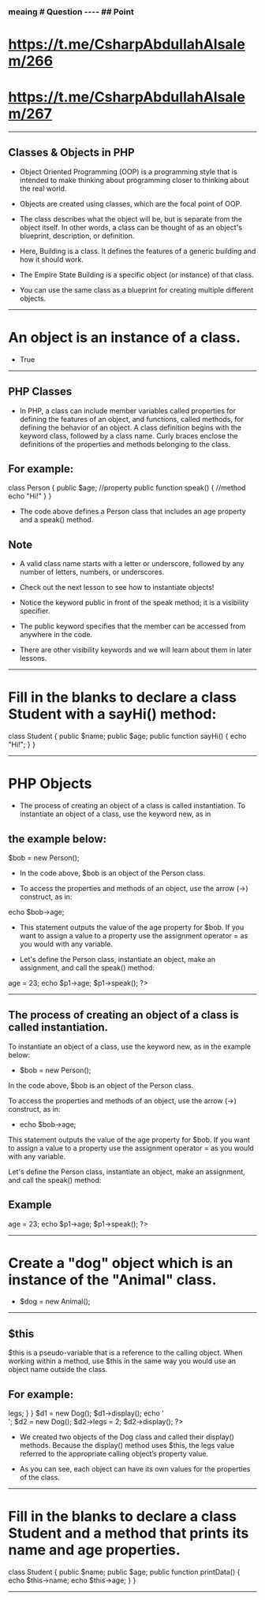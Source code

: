 ### meaing # Question ---- ## Point
# https://t.me/CsharpAbdullahAlsalem/266
# https://t.me/CsharpAbdullahAlsalem/267
---------------------------------------------------------

## Classes & Objects in PHP

- Object Oriented Programming (OOP) is a programming style that is intended to make thinking about programming closer to thinking about the real world.
- Objects are created using classes, which are the focal point of OOP.
- The class describes what the object will be, but is separate from the object itself. In other words, a class can be thought of as an object's blueprint, description, or definition.

- Here, Building is a class. It defines the features of a generic building and how it should work.

- The Empire State Building is a specific object (or instance) of that class.

- You can use the same class as a blueprint for creating multiple different objects.

---------------------------------------------------------

# An object is an instance of a class.
- True

---------------------------------------------------------

## PHP Classes

- In PHP, a class can include member variables called properties for defining the features of an object, and functions, called methods, for defining the behavior of an object. A class definition begins with the keyword class, followed by a class name. Curly braces enclose the definitions of the properties and methods belonging to the class.

## For example:

class Person {
  public $age; //property
  public function speak() { //method
    echo "Hi!"
  }
}

- The code above defines a Person class that includes an age property and a speak() method.

## Note
- A valid class name starts with a letter or underscore, followed by any number of letters, numbers, or underscores.
- Check out the next lesson to see how to instantiate objects!


- Notice the keyword public in front of the speak method; it is a visibility specifier.

- The public keyword specifies that the member can be accessed from anywhere in the code.

- There are other visibility keywords and we will learn about them in later lessons.

---------------------------------------------------------
# Fill in the blanks to declare a class Student with a sayHi() method:

class Student {
  public $name;
  public $age;
  public function sayHi() { echo "Hi!"; }
}

---------------------------------------------------------
# PHP Objects

- The process of creating an object of a class is called instantiation.
To instantiate an object of a class, use the keyword new, as in 
## the example below:

$bob = new Person();

- In the code above, $bob is an object of the Person class.

- To access the properties and methods of an object, use the arrow (->) construct, as in:

echo $bob->age;

- This statement outputs the value of the age property for $bob. If you want to assign a value to a property use the assignment operator = as you would with any variable.


- Let's define the Person class, instantiate an object, make an assignment, and call the speak() method:

<?php
class Person {
    public $age;
    function speak() {
        echo "Hi!";
    }
}
$p1 = new Person(); 
$p1->age = 23;
echo $p1->age; 
$p1->speak();
?>

---------------------------------------------------------
## The process of creating an object of a class is called instantiation.
To instantiate an object of a class, use the keyword new, as in the example below:

- $bob = new Person();

In the code above, $bob is an object of the Person class.

To access the properties and methods of an object, use the arrow (->) construct, as in:

- echo $bob->age;

This statement outputs the value of the age property for $bob. If you want to assign a value to a property use the assignment operator = as you would with any variable.

Let's define the Person class, instantiate an object, make an assignment, and call the speak() method:

## Example
<?php
class Person {
    public $age;
    function speak() {
        echo "Hi!";
    }
}
$p1 = new Person(); 
$p1->age = 23;
echo $p1->age; 
$p1->speak();
?>

---------------------------------------------------------
# Create a "dog" object which is an instance of the "Animal" class.
- $dog = new Animal();
---------------------------------------------------------
## $this
$this is a pseudo-variable that is a reference to the calling object. When working within a method, use $this in the same way you would use an object name outside the class.

## For example:

<?php
class Dog {
    public $legs=4;
    public function display() {
        echo $this->legs;
    }
}
$d1 = new Dog();
$d1->display();

echo '<br />';

$d2 = new Dog();
$d2->legs = 2;
$d2->display();
?>

- We created two objects of the Dog class and called their display() methods. Because the display() method uses $this, the legs value referred to the appropriate calling object’s property value.

- As you can see, each object can have its own values for the properties of the class.

---------------------------------------------------------
# Fill in the blanks to declare a class Student and a method that prints its name and age properties.

class Student {
  public $name;
  public $age;
  public function printData() {    
    echo $this->name;
    echo $this->age;
  }
}

---------------------------------------------------------